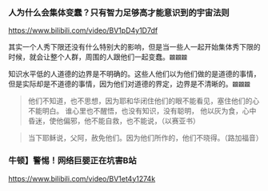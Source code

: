 ### 人为什么会集体变蠢？只有智力足够高才能意识到的宇宙法则
https://www.bilibili.com/video/BV1pD4y1D7df

其实一个人秀下限还没有什么特别大的影响，但是当一些人一起开始集体秀下限的时候，就会让整个人群，周围的人跟他们一起变蠢。`龖龖龖`

知识水平低的人道德的边界是不明确的。这些人他们以为他们做的是道德的事情，但是实际却是不道德的事情，因为他们对道德的界定，边界是不清晰的。`龖龖龖`

>他们不知道，也不思想，因为耶和华闭住他们的眼不能看见，塞住他们的心不能明白。
谁心里也不醒悟，也没有知识，没有聪明，
他以灰为食，心中昏迷，使他偏邪，他不能自救，也不能说，（以赛亚书）

>当下耶稣说，父阿，赦免他们。因为他们所作的，他们不晓得。（路加福音）

### 牛顿】警惕！网络巨婴正在坑害B站
https://www.bilibili.com/video/BV1et4y1274k
